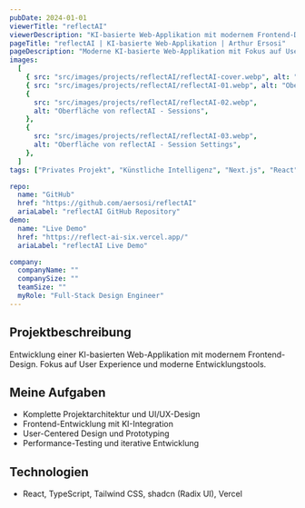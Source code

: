 ```yaml
---
pubDate: 2024-01-01
viewerTitle: "reflectAI"
viewerDescription: "KI-basierte Web-Applikation mit modernem Frontend-Design"
pageTitle: "reflectAI | KI-basierte Web-Applikation | Arthur Ersosi"
pageDescription: "Moderne KI-basierte Web-Applikation mit Fokus auf User Experience und innovative Technologien, entwickelt mit React und TypeScript."
images:
  [
    { src: "src/images/projects/reflectAI/reflectAI-cover.webp", alt: "reflectAI App Coverbild" },
    { src: "src/images/projects/reflectAI/reflectAI-01.webp", alt: "Oberfläche von reflectAI" },
    {
      src: "src/images/projects/reflectAI/reflectAI-02.webp",
      alt: "Oberfläche von reflectAI - Sessions",
    },
    {
      src: "src/images/projects/reflectAI/reflectAI-03.webp",
      alt: "Oberfläche von reflectAI - Session Settings",
    },
  ]
tags: ["Privates Projekt", "Künstliche Intelligenz", "Next.js", "React", "Frontend-Entwicklung"]

repo:
  name: "GitHub"
  href: "https://github.com/aersosi/reflectAI"
  ariaLabel: "reflectAI GitHub Repository"
demo:
  name: "Live Demo"
  href: "https://reflect-ai-six.vercel.app/"
  ariaLabel: "reflectAI Live Demo"

company:
  companyName: ""
  companySize: ""
  teamSize: ""
  myRole: "Full-Stack Design Engineer"
---
```


## Projektbeschreibung

Entwicklung einer KI-basierten Web-Applikation mit modernem Frontend-Design. Fokus auf User Experience und moderne
Entwicklungstools.

## Meine Aufgaben

- Komplette Projektarchitektur und UI/UX-Design
- Frontend-Entwicklung mit KI-Integration
- User-Centered Design und Prototyping
- Performance-Testing und iterative Entwicklung

## Technologien

- React, TypeScript, Tailwind CSS, shadcn (Radix UI), Vercel
